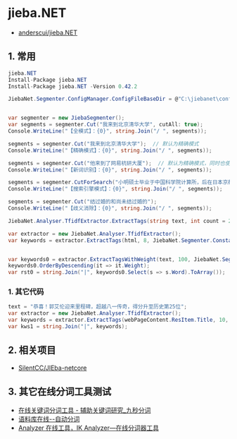 # jieba.NET

- [anderscui/jieba.NET](https://github.com/anderscui/jieba.NET)

## 1. 常用

```c#
jieba.NET
Install-Package jieba.NET
Install-Package jieba.NET -Version 0.42.2

JiebaNet.Segmenter.ConfigManager.ConfigFileBaseDir = @"C:\jiebanet\config";


var segmenter = new JiebaSegmenter();
var segments = segmenter.Cut("我来到北京清华大学", cutAll: true);
Console.WriteLine("【全模式】：{0}", string.Join("/ ", segments));

segments = segmenter.Cut("我来到北京清华大学");  // 默认为精确模式
Console.WriteLine("【精确模式】：{0}", string.Join("/ ", segments));

segments = segmenter.Cut("他来到了网易杭研大厦");  // 默认为精确模式，同时也使用HMM模型
Console.WriteLine("【新词识别】：{0}", string.Join("/ ", segments));

segments = segmenter.CutForSearch("小明硕士毕业于中国科学院计算所，后在日本京都大学深造"); // 搜索引擎模式
Console.WriteLine("【搜索引擎模式】：{0}", string.Join("/ ", segments));

segments = segmenter.Cut("结过婚的和尚未结过婚的");
Console.WriteLine("【歧义消除】：{0}", string.Join("/ ", segments));

JiebaNet.Analyser.TfidfExtractor.ExtractTags(string text, int count = 20, IEnumerable<string> allowPos = null)

var extractor = new JiebaNet.Analyser.TfidfExtractor();
var keywords = extractor.ExtractTags(html, 8, JiebaNet.Segmenter.Constants.NounAndVerbPos);


var keywords0 = extractor.ExtractTagsWithWeight(text, 100, JiebaNet.Segmenter.Constants.NounAndVerbPos).ToList();
keywords0.OrderByDescending(it => it.Weight);
var rst0 = string.Join("|", keywords0.Select(s => s.Word).ToArray());

```

### 1. 其它代码

```c#
text = "恭喜！郭艾伦迎来里程碑，超越八一传奇，得分升至历史第25位";
var extractor = new JiebaNet.Analyser.TfidfExtractor();
var keywords = extractor.ExtractTags(webPageContent.ResItem.Title, 10, JiebaNet.Segmenter.Constants.NounAndVerbPos);
var kws1 = string.Join("|", keywords);
```

## 2. 相关项目

- [SilentCC/JIEba-netcore](https://github.com/SilentCC/JIEba-netcore)

## 3. 其它在线分词工具测试

- [在线关键词分词工具 - 辅助关键词研究\_九秒分词](https://cws.9sep.org/)
- [语料库在线--自动分词](http://corpus.zhonghuayuwen.org/CpsWParser.aspx)
- [Analyzer 在线工具，IK Analyzer—在线分词器工具](https://www.sojson.com/analyzer)
